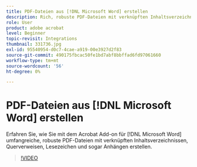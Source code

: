 ```yaml
---
title: PDF-Dateien aus [!DNL Microsoft Word] erstellen
description: Rich, robuste PDF-Dateien mit verknüpften Inhaltsverzeichnissen und Querverweisen, Lesezeichen und sogar Anhängen sind mit dem Acrobat Add-on für  [!DNL Microsoft Word] einfach zu erstellen
role: User
product: adobe acrobat
level: Beginner
topic-revisit: Integrations
thumbnail: 331736.jpg
exl-id: 95540954-d0c7-4cae-a919-00e3927d2f83
source-git-commit: 490175fbcac50fe1bd7abf8bbffad6fd97061660
workflow-type: tm+mt
source-wordcount: '56'
ht-degree: 0%

---
```


# PDF-Dateien aus [!DNL Microsoft Word] erstellen

Erfahren Sie, wie Sie mit dem Acrobat Add-on für [!DNL Microsoft Word] umfangreiche, robuste PDF-Dateien mit verknüpften Inhaltsverzeichnissen, Querverweisen, Lesezeichen und sogar Anhängen erstellen.

>[!VIDEO](https://video.tv.adobe.com/v/331736?hidetitle=true)

